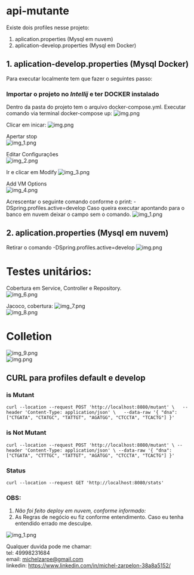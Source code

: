 # api-mutante

Existe dois profiles nesse projeto:
1. aplication.properties (Mysql em nuvem)
2. aplication-develop.properties (Mysql em Docker)

## 1. aplication-develop.properties (Mysql Docker)

Para executar localmente tem que fazer o seguintes passo:  
### Importar o projeto no **_Intellij_** e ter **DOCKER** instalado

Dentro da pasta do projeto tem o arquivo docker-compose.yml.
Executar comando via terminal docker-compose up:
![img.png](img.png)

Clicar em inicar: 
![img.png](img/img.png)

Apertar stop  
![img_1.png](img/img_1.png)  

Editar Configurações  
![img_2.png](img/img_2.png)

Ir e clicar em Modify
![img_3.png](img/img_3.png)
  
Add VM Options  
![img_4.png](img/img_4.png)

Acrescentar o seguinte comando conforme o print: -DSpring.profiles.active=develop
Caso queira executar apontando para o banco em nuvem deixar o campo sem o comando.
![img_1.png](img/_img_1.png)

## 2. aplication.properties (Mysql em nuvem)
Retirar o comando -DSpring.profiles.active=develop
![img.png](img/_img.png)
  
# Testes unitários:  
Cobertura em Service, Controller e Repository.  
![img_6.png](img/img_6.png)  

Jacoco, cobertura: 
![img_7.png](img/img_7.png)  
![img_8.png](img/img_8.png)  
    
# Colletion   
![img_9.png](img/img_9.png)    
![img.png](img/img_.png)

## CURL para profiles default e develop
### is Mutant
`curl --location --request POST 'http://localhost:8080/mutant' \  
--header 'Content-Type: application/json' \  
--data-raw '{
"dna":["CTGATA", "CTATGC", "TATTGT", "AGATGG", "CTCCTA", "TCACTG"]
}'`
### is Not Mutant
`curl --location --request POST 'http://localhost:8080/mutant' \
--header 'Content-Type: application/json' \
--data-raw '{
    "dna":["CTGATA", "CTTTGC", "TATTGT", "AGATGG", "CTCCTA", "TCACTG"]
}'`
### Status
`curl --location --request GET 'http://localhost:8080/stats'`

### OBS: 
1. _Não foi feito deploy em nuvem, conforme informado:_ 
2. As Regras de negócio eu fiz conforme entendimento. Caso eu tenha entendido errado me desculpe. 

![img_1.png](img/img_1_.png)

Qualquer duvida pode me chamar:  
tel: 49998231684  
email: michelzarpe@gmail.com  
linkedin: https://www.linkedin.com/in/michel-zarpelon-38a8a5152/
